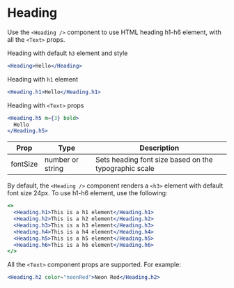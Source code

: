 # Heading

Use the `<Heading />` component to use HTML heading h1-h6 element, with all the
`<Text>` props.

Heading with default `h3` element and style

```jsx
<Heading>Hello</Heading>
```

Heading with `h1` element

```jsx
<Heading.h1>Hello</Heading.h1>
```

Heading with `<Text>` props

```jsx
<Heading.h5 m={3} bold>
  Hello
</Heading.h5>
```

| Prop     | Type             | Description                                           |
| -------- | ---------------- | ----------------------------------------------------- |
| fontSize | number or string | Sets heading font size based on the typographic scale |

By default, the `<Heading />` component renders a `<h3>` element with default
font size 24px. To use h1-h6 element, use the following:

```jsx
<>
  <Heading.h1>This is a h1 element</Heading.h1>
  <Heading.h2>This is a h2 element</Heading.h2>
  <Heading.h3>This is a h3 element</Heading.h3>
  <Heading.h4>This is a h4 element</Heading.h4>
  <Heading.h5>This is a h5 element</Heading.h5>
  <Heading.h6>This is a h6 element</Heading.h6>
</>
```

All the `<Text>` component props are supported. For example:

```jsx
<Heading.h2 color="neonRed">Neon Red</Heading.h2>
```
